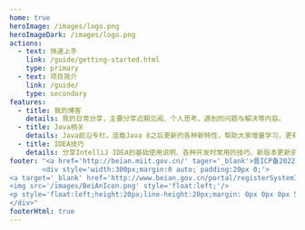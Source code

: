 ```yaml
---
home: true
heroImage: /images/logo.png
heroImageDark: /images/logo.png
actions:
  - text: 快速上手
    link: /guide/getting-started.html
    type: primary
  - text: 项目简介
    link: /guide/
    type: secondary
features:
  - title: 我的博客
    details: 我的日常分享，主要分享近期见闻、个人思考、遇到的问题与解决等内容。
  - title: Java相关
    details: Java前沿专栏，连载Java 8之后更新的各种新特性，帮助大家增量学习，更有效率。
  - title: IDEA技巧
    details: 分享IntelliJ IDEA的基础使用说明、各种开发时常用的技巧、新版本更新资讯以及好用的插件推荐。
footer: "<a href='http://beian.miit.gov.cn/' tager='_blank'>晋ICP备2022008709号-2</a> <br> 
		<div style='width:300px;margin:0 auto; padding:20px 0;'>
<a target='_blank' href='http://www.beian.gov.cn/portal/registerSystemInfo?recordcode=41102402000277' style='display:inline-block;text-decoration:none;height:20px;line-height:20px;'>
<img src='/images/BeiAnIcon.png' style='float:left;'/>
<p style='float:left;height:20px;line-height:20px;margin: 0px 0px 0px 5px; color:#939393;'>冀公网安备 13010402002360号</p></a>
</div>"	
footerHtml: true
---
```


